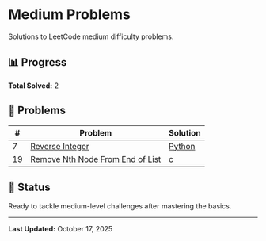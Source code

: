# Medium Problems

Solutions to LeetCode medium difficulty problems.

## 📊 Progress

**Total Solved:** 2

## 📝 Problems

| # | Problem | Solution |
|---|---------|----------|
| 7 | [Reverse Integer](https://leetcode.com/problems/reverse-integer/) | [Python](./reverse-integer.py) |
| 19 | [Remove Nth Node From End of List](https://leetcode.com/problems/remove-nth-node-from-end-of-list/) | [c](./remove-nth-node-from-end.c) |

## 🎯 Status

Ready to tackle medium-level challenges after mastering the basics.

---

**Last Updated:** October 17, 2025
